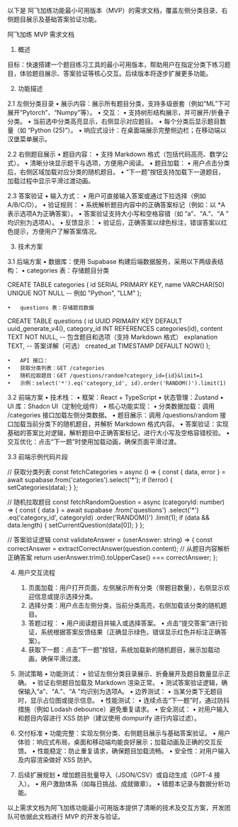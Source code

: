 以下是 阿飞加练功能最小可用版本（MVP）的需求文档，覆盖左侧分类目录、右侧题目展示及基础答案验证功能。

阿飞加练 MVP 需求文档

1. 概述

目标：快速搭建一个题目练习工具的最小可用版本，帮助用户在指定分类下练习题目，体验题目展示、答案验证等核心交互。后续版本将逐步扩展更多功能。

2. 功能描述

2.1 左侧分类目录
	•	展示内容：展示所有题目分类，支持多级嵌套（例如“ML”下可展开“Pytorch”、“Numpy”等）。
	•	交互：
	•	支持树形结构展示，并可展开/折叠子分类。
	•	当前选中分类高亮显示，右侧显示对应题目。
	•	每个分类后显示题目数量（如 “Python (25)”）。
	•	响应式设计：在桌面端展示完整侧边栏；在移动端以汉堡菜单展示。

2.2 右侧题目展示
	•	题目内容：
	•	支持 Markdown 格式（包括代码高亮、数学公式）。
	•	清晰分块显示题干与选项，方便用户阅读。
	•	题目加载：
	•	用户点击分类后，右侧区域加载对应分类的随机题目。
	•	“下一题”按钮支持加载下一道题目，加载过程中显示平滑过渡动画。

2.3 答案验证
	•	输入方式：
	•	用户可直接输入答案或通过下拉选择（例如 A/B/C/D）。
	•	验证规则：
	•	系统解析题目内容中的正确答案标记（例如：以 *A 表示选项A为正确答案）。
	•	答案验证支持大小写和空格容错（如 “a”、“A.”、“A ” 均识别为选项A）。
	•	反馈显示：
	•	验证后，正确答案以绿色标注，错误答案以红色提示，方便用户了解答案情况。

3. 技术方案

3.1 后端方案
	•	数据库：使用 Supabase 构建后端数据服务，采用以下两级表结构：
	•	categories 表：存储题目分类

CREATE TABLE categories (
  id SERIAL PRIMARY KEY,
  name VARCHAR(50) UNIQUE NOT NULL  -- 例如 "Python", "LLM"
);


	•	questions 表：存储题目数据

CREATE TABLE questions (
  id UUID PRIMARY KEY DEFAULT uuid_generate_v4(),
  category_id INT REFERENCES categories(id),
  content TEXT NOT NULL,   -- 包含题目和选项（支持 Markdown 格式）
  explanation TEXT,        -- 答案详解（可选）
  created_at TIMESTAMP DEFAULT NOW()
);


	•	API 接口：
	•	获取分类列表：GET /categories
	•	随机拉取题目：GET /questions/random?category_id={id}&limit=1
	•	示例：select('*').eq('category_id', id).order('RANDOM()').limit(1)

3.2 前端方案
	•	技术栈：
	•	框架：React + TypeScript
	•	状态管理：Zustand
	•	UI 库：Shadcn UI（定制化组件）
	•	核心功能实现：
	•	分类数据加载：调用 /categories 接口加载左侧分类数据。
	•	题目展示：调用 /questions/random 接口加载当前分类下的随机题目，并解析 Markdown 格式内容。
	•	答案验证：实现基础的答案比对逻辑，解析题目中正确答案标记，进行大小写及空格容错校验。
	•	交互优化：点击“下一题”时使用加载动画，确保页面平滑过渡。

3.3 前端示例代码片段

// 获取分类列表
const fetchCategories = async () => {
  const { data, error } = await supabase.from('categories').select('*');
  if (!error) {
    setCategories(data);
  }
};

// 随机拉取题目
const fetchRandomQuestion = async (categoryId: number) => {
  const { data } = await supabase
    .from('questions')
    .select('*')
    .eq('category_id', categoryId)
    .order('RANDOM()')
    .limit(1);
  if (data && data.length) {
    setCurrentQuestion(data[0]);
  }
};

// 答案验证逻辑
const validateAnswer = (userAnswer: string) => {
  const correctAnswer = extractCorrectAnswer(question.content); // 从题目内容解析正确答案
  return userAnswer.trim().toUpperCase() === correctAnswer;
};

4. 用户交互流程
	1.	页面加载：用户打开页面，左侧展示所有分类（带题目数量），右侧显示欢迎信息或提示选择分类。
	2.	选择分类：用户点击左侧分类，当前分类高亮，右侧加载该分类的随机题目。
	3.	答题过程：
	•	用户阅读题目并输入或选择答案。
	•	点击“提交答案”进行验证，系统根据答案反馈结果（正确显示绿色，错误显示红色并标注正确答案）。
	4.	获取下一题：点击“下一题”按钮，系统加载新的随机题目，展示加载动画，确保平滑过渡。

5. 测试策略
	•	功能测试：
	•	验证左侧分类目录展示、折叠展开及题目数量显示正确。
	•	验证右侧题目加载及 Markdown 渲染正常。
	•	测试答案验证逻辑，确保输入“a”、“A.”、“A ”均识别为选项A。
	•	边界测试：
	•	当某分类下无题目时，显示占位图或提示信息。
	•	性能测试：
	•	连续点击“下一题”时，通过防抖措施（例如 Lodash debounce）避免重复请求。
	•	安全测试：
	•	对用户输入和题目内容进行 XSS 防护（建议使用 dompurify 进行内容过滤）。

6. 交付标准
	•	功能完整：实现左侧分类、右侧题目展示与基础答案验证。
	•	用户体验：响应式布局，桌面和移动端均能良好展示；加载动画及正确的交互反馈。
	•	性能稳定：防止重复请求，确保题目加载流畅。
	•	安全性：对用户输入及内容渲染做好 XSS 防护。

7. 后续扩展规划
	•	增加题目批量导入（JSON/CSV）或自动生成（GPT-4 接入）。
	•	用户激励体系（如每日挑战、成就徽章）。
	•	错题本记录与数据分析功能。

以上需求文档为阿飞加练功能最小可用版本提供了清晰的技术及交互方案，开发团队可依据此文档进行 MVP 的开发与验证。
